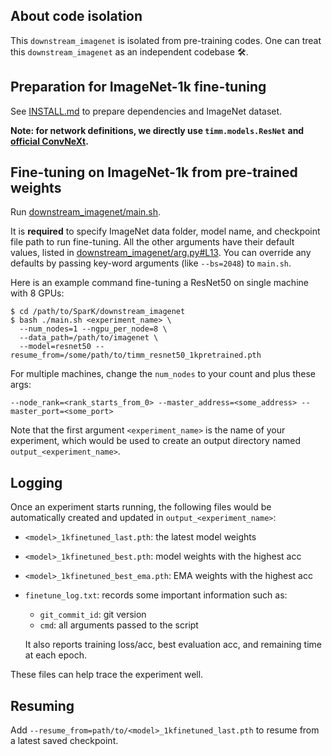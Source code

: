 ## About code isolation

This `downstream_imagenet` is isolated from pre-training codes. One can treat this `downstream_imagenet` as an independent codebase 🛠️.


## Preparation for ImageNet-1k fine-tuning

See [INSTALL.md](https://github.com/keyu-tian/SparK/blob/main/INSTALL.md) to prepare dependencies and ImageNet dataset.

**Note: for network definitions, we directly use `timm.models.ResNet` and [official ConvNeXt](https://github.com/facebookresearch/ConvNeXt/blob/048efcea897d999aed302f2639b6270aedf8d4c8/models/convnext.py).**


## Fine-tuning on ImageNet-1k from pre-trained weights

Run [downstream_imagenet/main.sh](https://github.com/keyu-tian/SparK/blob/main/downstream_imagenet/main.sh).

It is **required** to specify ImageNet data folder, model name, and checkpoint file path to run fine-tuning.
All the other arguments have their default values, listed in [downstream_imagenet/arg.py#L13](https://github.com/keyu-tian/SparK/blob/main/downstream_imagenet/arg.py#L13).
You can override any defaults by passing key-word arguments (like `--bs=2048`) to `main.sh`.


Here is an example command fine-tuning a ResNet50 on single machine with 8 GPUs:
```shell script
$ cd /path/to/SparK/downstream_imagenet
$ bash ./main.sh <experiment_name> \
  --num_nodes=1 --ngpu_per_node=8 \
  --data_path=/path/to/imagenet \
  --model=resnet50 --resume_from=/some/path/to/timm_resnet50_1kpretrained.pth
```

For multiple machines, change the `num_nodes` to your count and plus these args:
```shell script
--node_rank=<rank_starts_from_0> --master_address=<some_address> --master_port=<some_port>
```

Note that the first argument `<experiment_name>` is the name of your experiment, which would be used to create an output directory named `output_<experiment_name>`.


## Logging

Once an experiment starts running, the following files would be automatically created and updated in `output_<experiment_name>`:

- `<model>_1kfinetuned_last.pth`: the latest model weights
- `<model>_1kfinetuned_best.pth`: model weights with the highest acc
- `<model>_1kfinetuned_best_ema.pth`: EMA weights with the highest acc
- `finetune_log.txt`: records some important information such as:
    - `git_commit_id`: git version
    - `cmd`: all arguments passed to the script
    
    It also reports training loss/acc, best evaluation acc, and remaining time at each epoch.

These files can help trace the experiment well.


## Resuming

Add `--resume_from=path/to/<model>_1kfinetuned_last.pth` to resume from a latest saved checkpoint.
